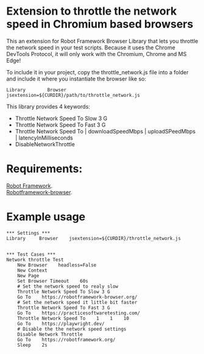 # Extension to throttle the network speed in Chromium based browsers
This an extension for Robot Framework Browser Library that lets you throttle the network speed in your test scripts.
Because it uses the Chrome DevTools Protocol, it will only work with the Chromium, Chrome and MS Edge!

To include it in your project, copy the throttle_network.js file into a folder and include it where you instantiate the browser like so:
```
Library        Browser    jsextension=${CURDIR}/path/to/throttle_network.js
```

This library provides 4 keywords:<br> 
- Throttle Network Speed To Slow 3 G 
- Throttle Network Speed To Fast 3 G
- Throttle Network Speed To | downloadSpeedMbps | uploadSPeedMbps | latencyInMilliseconds
- DisableNetworkThrottle<br>


# Requirements:
[Robot Framework](https://github.com/robotframework/robotframework#installation).<br>
[Robotframework-browser](https://github.com/MarketSquare/robotframework-browser?tab=readme-ov-file#installation-instructions).<br>


# Example usage
```
*** Settings ***
Library     Browser    jsextension=${CURDIR}/throttle_network.js


*** Test Cases ***
Network throttle Test
    New Browser    headless=False
    New Context
    New Page
    Set Browser Timeout    60s
    # Set the network speed to realy slow
    Throttle Network Speed To Slow 3 G
    Go To    https://robotframework-browser.org/
    # Set the network speed it little bit faster
    Throttle Network Speed To Fast 3 G
    Go To    https://practicesoftwaretesting.com/
    Throttle Network Speed To    1    1    10
    Go To    https://playwright.dev/
    # Disable the the network speed settings
    Disable Network Throttle
    Go To    https://robotframework.org/
    Sleep    2s
```
